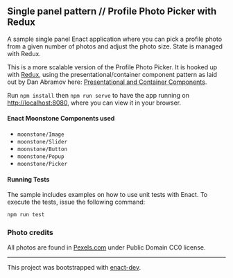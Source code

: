 ## Single panel pattern // Profile Photo Picker with Redux

A sample single panel Enact application where you can pick a profile photo from a given number of photos and adjust the photo size. State is managed with Redux.

This is a more scalable version of the Profile Photo Picker. It is hooked up with [Redux](http://redux.js.org/), using the presentational/container component pattern as laid out by Dan Abramov here: [Presentational and Container Components](https://medium.com/@dan_abramov/smart-and-dumb-components-7ca2f9a7c7d0#.sidi8whzp).

Run `npm install` then
`npm run serve` to have the app running on [http://localhost:8080](http://localhost:8080), where you can view it in your browser.

#### Enact Moonstone Components used
- `moonstone/Image`
- `moonstone/Slider`
- `moonstone/Button`
- `moonstone/Popup`
- `moonstone/Picker`

#### Running Tests

The sample includes examples on how to use unit tests with Enact. To execute the tests, issue the following command:

```bash
npm run test
```

### Photo credits

All photos are found in [Pexels.com](https://www.pexels.com) under Public Domain CC0 license.

---

This project was bootstrapped with [enact-dev](https://github.com/enyojs/enact-dev).
